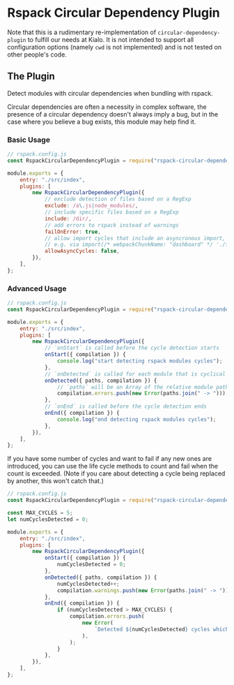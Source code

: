 # Rspack Circular Dependency Plugin

Note that this is a rudimentary re-implementation of `circular-dependency-plugin` to fulfill our needs at Kialo.
It is not intended to support all configuration options (namely `cwd` is not implemented) and is not tested on other people's code.

## The Plugin

Detect modules with circular dependencies when bundling with rspack.

Circular dependencies are often a necessity in complex software, the presence of a circular dependency doesn't always imply a bug, but in the case where you believe a bug exists, this module may help find it.

### Basic Usage

```js
// rspack.config.js
const RspackCircularDependencyPlugin = require("rspack-circular-dependency-plugin");

module.exports = {
    entry: "./src/index",
    plugins: [
        new RspackCircularDependencyPlugin({
            // exclude detection of files based on a RegExp
            exclude: /a\.js|node_modules/,
            // include specific files based on a RegExp
            include: /dir/,
            // add errors to rspack instead of warnings
            failOnError: true,
            // allow import cycles that include an asyncronous import,
            // e.g. via import(/* webpackChunkName: "dashboard" */ './file.js')
            allowAsyncCycles: false,
        }),
    ],
};
```

### Advanced Usage

```js
// rspack.config.js
const RspackCircularDependencyPlugin = require("rspack-circular-dependency-plugin");

module.exports = {
    entry: "./src/index",
    plugins: [
        new RspackCircularDependencyPlugin({
            // `onStart` is called before the cycle detection starts
            onStart({ compilation }) {
                console.log("start detecting rspack modules cycles");
            },
            // `onDetected` is called for each module that is cyclical
            onDetected({ paths, compilation }) {
                // `paths` will be an Array of the relative module paths that make up the cycle
                compilation.errors.push(new Error(paths.join(" -> ")));
            },
            // `onEnd` is called before the cycle detection ends
            onEnd({ compilation }) {
                console.log("end detecting rspack modules cycles");
            },
        }),
    ],
};
```

If you have some number of cycles and want to fail if any new ones are
introduced, you can use the life cycle methods to count and fail when the
count is exceeded. (Note if you care about detecting a cycle being replaced by
another, this won't catch that.)

```js
// rspack.config.js
const RspackCircularDependencyPlugin = require("rspack-circular-dependency-plugin");

const MAX_CYCLES = 5;
let numCyclesDetected = 0;

module.exports = {
    entry: "./src/index",
    plugins: [
        new RspackCircularDependencyPlugin({
            onStart({ compilation }) {
                numCyclesDetected = 0;
            },
            onDetected({ paths, compilation }) {
                numCyclesDetected++;
                compilation.warnings.push(new Error(paths.join(" -> ")));
            },
            onEnd({ compilation }) {
                if (numCyclesDetected > MAX_CYCLES) {
                    compilation.errors.push(
                        new Error(
                            `Detected ${numCyclesDetected} cycles which exceeds configured limit of ${MAX_CYCLES}`,
                        ),
                    );
                }
            },
        }),
    ],
};
```
